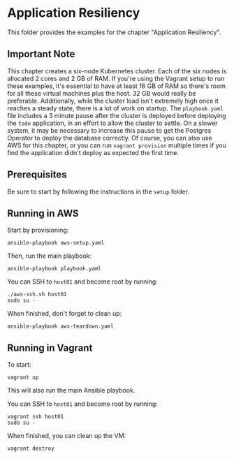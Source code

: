 # Application Resiliency

This folder provides the examples for the chapter "Application Resiliency".

## Important Note

This chapter creates a six-node Kubernetes cluster. Each of the six nodes
is allocated 2 cores and 2 GB of RAM. If you're using the Vagrant setup
to run these examples, it's essential to have at least 16 GB of RAM so there's
room for all these virtual machines plus the host. 32 GB would really be
preferable. Additionally, while the cluster load isn't extremely high once
it reaches a steady state, there is a lot of work on startup. The
`playbook.yaml` file includes a 3 minute pause after the cluster is deployed
before deploying the `todo` application, in an effort to allow the cluster
to settle. On a slower system, it may be necessary to increase this pause
to get the Postgres Operator to deploy the database correctly. Of course,
you can also use AWS for this chapter, or you can run `vagrant provision`
multiple times if you find the application didn't deploy as expected the
first time.

## Prerequisites

Be sure to start by following the instructions in the `setup` folder.

## Running in AWS

Start by provisioning:

```
ansible-playbook aws-setup.yaml
```

Then, run the main playbook:

```
ansible-playbook playbook.yaml
```

You can SSH to `host01` and become root by running:

```
./aws-ssh.sh host01
sudo su -
```

When finished, don't forget to clean up:

```
ansible-playbook aws-teardown.yaml
```

## Running in Vagrant

To start:

```
vagrant up
```

This will also run the main Ansible playbook.

You can SSH to `host01` and become root by running:

```
vagrant ssh host01
sudo su -
```

When finished, you can clean up the VM:

```
vagrant destroy
```

